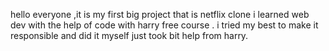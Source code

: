 hello everyone ,it is my first big project that is netflix clone i learned web dev with the help of code with harry free course . 
i tried my best to make it responsible and did it myself just took bit help from harry.
